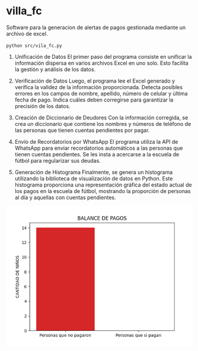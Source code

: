 # villa_fc
Software para la generacion de alertas de pagos gestionada mediante un archivo de excel.

`python src/vila_fc.py`

1. Unificación de Datos
El primer paso del programa consiste en unificar la información dispersa en varios archivos Excel en uno solo. Esto facilita la gestión y análisis de los datos.

2. Verificación de Datos
Luego, el programa lee el Excel generado y verifica la validez de la información proporcionada. Detecta posibles errores en los campos de nombre, apellido, número de celular y última fecha de pago. Indica cuáles deben corregirse para garantizar la precisión de los datos.

3. Creación de Diccionario de Deudores
Con la información corregida, se crea un diccionario que contiene los nombres y números de teléfono de las personas que tienen cuentas pendientes por pagar.

4. Envío de Recordatorios por WhatsApp
El programa utiliza la API de WhatsApp para enviar recordatorios automáticos a las personas que tienen cuentas pendientes. Se les insta a acercarse a la escuela de fútbol para regularizar sus deudas.

5. Generación de Histograma
Finalmente, se genera un histograma utilizando la biblioteca de visualización de datos en Python. Este histograma proporciona una representación gráfica del estado actual de los pagos en la escuela de fútbol, mostrando la proporción de personas al día y aquellas con cuentas pendientes.

![Grafica de la comparacion de los pagos](./Imagen/Figure_1.png)
